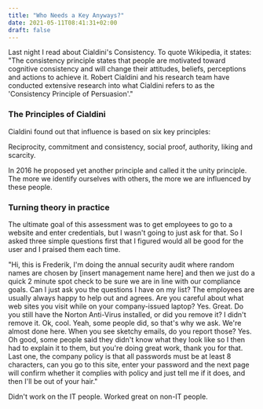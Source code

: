 ```yaml
---
title: "Who Needs a Key Anyways?"
date: 2021-05-11T08:41:31+02:00
draft: false
---
```


Last night I read about Cialdini's Consistency. To quote Wikipedia, it states:
"The consistency principle states that people are motivated toward cognitive consistency and will change their attitudes, beliefs, perceptions and actions to achieve it. Robert Cialdini and his research team have conducted extensive research into what Cialdini refers to as the 'Consistency Principle of Persuasion'."

### The Principles of Cialdini

Cialdini found out that influence is based on six key principles: 

Reciprocity, commitment and consistency, social proof, authority, liking and scarcity.

In 2016 he proposed yet another principle and called it the unity principle. The more we identify ourselves with others, the more we are influenced by these people.


### Turning theory in practice
The ultimate goal of this assessment was to get employees to go to a website and enter credentials, but I wasn't going to just ask for that. So I asked three simple questions first that I figured would all be good for the user and I praised them each time.

"Hi, this is Frederik, I'm doing the annual security audit where random names are chosen by [insert management name here] and then we just do a quick 2 minute spot check to be sure we are in line with our compliance goals. Can I just ask you the questions I have on my list? The employees are usually always happy to help out and agrees.
Are you careful about what web sites you visit while on your company-issued laptop?
Yes.
Great. Do you still have the Norton Anti-Virus installed, or did you remove it?
I didn't remove it.
Ok, cool. Yeah, some people did, so that's why we ask. We're almost done here.
When you see sketchy emails, do you report those?
Yes.
Oh good, some people said they didn't know what they look like so I then had to explain it to them, but you're doing great work, thank you for that. Last one, the company policy is that all passwords must be at least 8 characters, can you go to this site, enter your password and the next page will confirm whether it complies with policy and just tell me if it does, and then I'll be out of your hair."

Didn't work on the IT people. Worked great on non-IT people.
